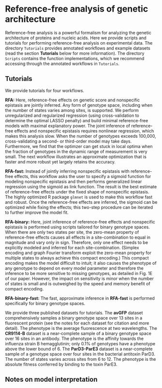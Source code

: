 # Reference-free analysis of genetic architecture

Reference-free analysis is a powerful formalism for analyzing the genetic architecture of proteins and nucleic acids. Here we provide scripts and tutorials for performing reference-free analysis on experimental data. The directory `Tutorials` provides annotated workflows and example datasets (read the section **Tutorials** below for more information). The directory `Scripts` contains the function implementations, which we recommend accessing through the annotated workflows in `Tutorials`.

## Tutorials
We provide tutorials for four workflows.

**RFA:** Here, reference-free effects on genetic score and nonspecific epistasis are jointly inferred. Any form of genotype space, including when the number of states varies among sites, is supported. We perform unregularized and regularized regression (using cross-validation to determine the optimal LASSO penalty) and build minimal reference-free models with maximal explanatory power. The joint inference of reference-free effects and nonspecific epistasis requires nonlinear regression, which makes this analysis slow. When the number of genotypes exceeds 100,000, cross-validating a second- or third-order model may take days. Furthermore, we find that the optimzer can get stuck in local optima when the fraction of genotypes in the dynamic range of measurement is very small. The next workflow illustrates an approximate optimization that is faster and more robust yet largely retains the accuracy.

**RFA-fast:** Instead of jointly inferring nonspecific epistasis with reference-free effects, this workflow asks the user to specify a sigmoid function for modeling nonspecific epistasis and then performs generalized linear regression using the sigmoid as link function. The result is the best estimate of reference-free effects under the fixed shape of nonspecific epistasis. The highly optimized R package `glmnet` is used to make this workflow fast and robust. Once the reference-free effects are inferred, the sigmoid can be optimized while fixing the effects; this two-step procedure can be iterated to further improve the model fit.

**RFA-binary:** Here, joint inference of reference-free effects and nonspecific epistasis is performed using scripts tailored for binary genotype spaces. When there are only two states per site, the zero-mean property of reference-free effects causes all effects in a site-combination to equal in magnitude and vary only in sign. Therefore, only one effect needs to be explicitly modeled and inferred for each site-combination. (Simplex encoding and graph Fourier transform exploit the zero-mean property for multiple states to always achieve this compact encoding.) This compact encoding makes the model difficult to intuit; it also causes the phenotype of any genotype to depend on every model parameter and therefore the inference to be more sensitive to missing genotypes, as detailed in Fig. 1E of our paper. However, the impact on sensitivity is minor when the number of states is small and is outweighed by the speed and memory benefit of compact encoding.

**RFA-binary-fast:** The fast, approximate inference in **RFA-fast** is performed specifically for binary genotype spaces.

We provide three published datasets for tutorials. The **avGFP** dataset comprehensively samples a binary genotype space over 13 sites in a fluorescent protein (see the notes for each dataset for citation and more detail). The phenotype is the average fluorescence at two wavelengths. The **CR9114-B** dataset is a near-complete sample of a binary genotype space over 16 sites in an antibody. The phenotype is the affinity towards the influenza strain B hemagglutinin; only 0.1% of genotypes have a phenotype above the lower bound of 6. The **ParD3-ParE3** dataset is a near-complete sample of a genotype space over four sites in the bacterial antitoxin ParD3. The number of states varies across sites from 6 to 12. The phenotype is the absolute fitness conferred by binding to the toxin ParE3.

## Notes on model interpretation




